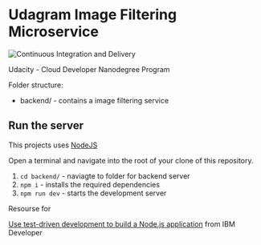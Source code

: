 # Udagram Image Filtering Microservice
![Continuous Integration and Delivery](https://github.com/marcusholmgren/udagram/workflows/Continuous%20Integration%20and%20Delivery/badge.svg)

Udacity - Cloud Developer Nanodegree Program


Folder structure:
* backend/ - contains a image filtering service

## Run the server

This projects uses [NodeJS](https://nodejs.org/en/)

Open a terminal and navigate into the root of your clone of this repository.

1. `cd backend/` - naviagte to folder for backend server
2. `npm i` - installs the required dependencies
3. `npm run dev` - starts the development server



Resourse for 

[Use test-driven development to build a Node.js application](https://github.com/IBM/TDD-NodeJS-Containers) from IBM Developer